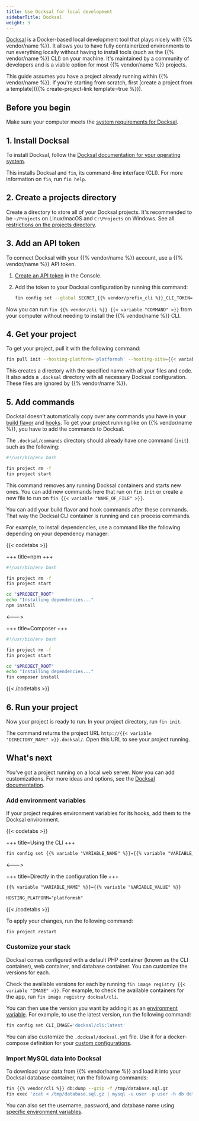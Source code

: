 ```yaml
---
title: Use Docksal for local development
sidebarTitle: Docksal
weight: 3
---
```


[Docksal](https://docksal.io) is a Docker-based local development tool that plays nicely with {{% vendor/name %}}.
It allows you to have fully containerized environments to run everything locally
without having to install tools (such as the {{% vendor/name %}} CLI) on your machine.
It's maintained by a community of developers and is a viable option for most {{% vendor/name %}} projects.

This guide assumes you have a project already running within {{% vendor/name %}}.
If you're starting from scratch, first \[create a project from a template]\({{% create-project-link template=true %}}).

## Before you begin

Make sure your computer meets the [system requirements for Docksal](https://docs.docksal.io/getting-started/setup/#system-requirements).

## 1. Install Docksal

To install Docksal, follow the [Docksal documentation for your operating system](https://docs.docksal.io/getting-started/setup/#install).

This installs Docksal and `fin`, its command-line interface (CLI).
For more information on `fin`, run `fin help`.

## 2. Create a projects directory

Create a directory to store all of your Docksal projects.
It's recommended to be `~/Projects` on Linux/macOS and `C:\Projects` on Windows.
See all [restrictions on the projects directory](https://docs.docksal.io/getting-started/project-setup/#projects-directory).

## 3. Add an API token

To connect Docksal with your {{% vendor/name %}} account, use a {{% vendor/name %}} API token.

1.  [Create an API token](../../administration/cli/api-tokens.md#2-create-an-api-token) in the Console.
2.  Add the token to your Docksal configuration by running this command:

    ```bash
    fin config set --global SECRET_{{% vendor/prefix_cli %}}_CLI_TOKEN="{{< variable "API_TOKEN" >}}"
    ```

Now you can run `fin {{% vendor/cli %}} {{< variable "COMMAND" >}}` from your computer without needing to install the {{% vendor/name %}} CLI.

## 4. Get your project

To get your project, pull it with the following command:

```bash
fin pull init --hosting-platform='platformsh' --hosting-site={{< variable "PROJECT_ID" >}} --hosting-env={{< variable "ENVIRONMENT_NAME" >}} {{< variable "TARGET_DIRECTORY_NAME" >}}
```

This creates a directory with the specified name with all your files and code.
It also adds a `.docksal` directory with all necessary Docksal configuration.
These files are ignored by {{% vendor/name %}}.

## 5. Add commands

Docksal doesn't automatically copy over any commands you have in your [build flavor](/create-apps/app-reference/single-runtime-image.md#build)
and [hooks](../../create-apps/hooks/_index.md).
To get your project running like on {{% vendor/name %}}, you have to add the commands to Docksal.

The `.docksal/commands` directory should already have one command (`init`) such as the following:

```bash {location=".docksal/commands/init"}
#!/usr/bin/env bash

fin project rm -f
fin project start

```

This command removes any running Docksal containers and starts new ones.
You can add new commands here that run on `fin init`
or create a new file to run on `fin {{< variable "NAME_OF_FILE" >}}`.

You can add your build flavor and hook commands after these commands.
That way the Docksal CLI container is running and can process commands.

For example, to install dependencies, use a command like the following depending on your dependency manager:

{{< codetabs >}}

\+++
title=npm
\+++

```bash {location=".docksal/commands/init"}
#!/usr/bin/env bash

fin project rm -f
fin project start

cd "$PROJECT_ROOT"
echo "Installing dependencies..."
npm install

```

<--->

\+++
title=Composer
\+++

```bash {location=".docksal/commands/init"}
#!/usr/bin/env bash

fin project rm -f
fin project start

cd "$PROJECT_ROOT"
echo "Installing dependencies..."
fin composer install

```

{{< /codetabs >}}

## 6. Run your project

Now your project is ready to run.
In your project directory, run `fin init`.

The command returns the project URL `http://{{< variable "DIRECTORY_NAME" >}}.docksal/`.
Open this URL to see your project running.

## What's next

You've got a project running on a local web server.
Now you can add customizations.
For more ideas and options, see the [Docksal documentation](https://docs.docksal.io/).

### Add environment variables

If your project requires environment variables for its hooks,
add them to the Docksal environment.

{{< codetabs >}}

\+++
title=Using the CLI
\+++

```txt
fin config set {{% variable "VARIABLE_NAME" %}}={{% variable "VARIABLE_VALUE" %}}
```

<--->

\+++
title=Directly in the configuration file
\+++

```txt {location=".docksal/docksal.env"}
{{% variable "VARIABLE_NAME" %}}={{% variable "VARIABLE_VALUE" %}}

HOSTING_PLATFORM="platformsh"
```

{{< /codetabs >}}

To apply your changes, run the following command:

```bash
fin project restart
```

### Customize your stack

Docksal comes configured with a default PHP container (known as the CLI container),
web container, and database container.
You can customize the versions for each.

Check the available versions for each by running `fin image registry {{< variable "IMAGE" >}}`.
For example, to check the available containers for the app, run `fin image registry docksal/cli`.

You can then use the version you want by adding it as an [environment variable](#add-environment-variables).
For example, to use the latest version, run the following command:

```bash
fin config set CLI_IMAGE='docksal/cli:latest'
```

You can also customize the `.docksal/docksal.yml` file.
Use it for a docker-compose definition for your [custom configurations](https://docs.docksal.io/stack/custom-configuration/#custom-configuration).

### Import MySQL data into Docksal

To download your data from {{% vendor/name %}} and load it into your Docksal database container, run the following commands:

```bash
fin {{% vendor/cli %}} db:dump --gzip -f /tmp/database.sql.gz
fin exec 'zcat < /tmp/database.sql.gz | mysql -u user -p user -h db default'
```

You can also set the username, password, and database name using [specific environment variables](https://docs.docksal.io/stack/configuration-variables/#mysql-user).
